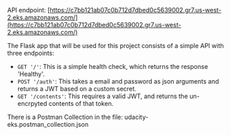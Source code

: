 

API endpoint: [https://c7bb121ab07c0b712d7dbed0c5639002.gr7.us-west-2.eks.amazonaws.com/](https://c7bb121ab07c0b712d7dbed0c5639002.gr7.us-west-2.eks.amazonaws.com/)

The Flask app that will be used for this project consists of a simple API with three endpoints:
    
- `GET '/'`: This is a simple health check, which returns the response 'Healthy'. 
- `POST '/auth'`: This takes a email and password as json arguments and returns a JWT based on a custom secret.
- `GET '/contents'`: This requires a valid JWT, and returns the un-encrpyted contents of that token. 

There is a Postman Collection in the file: udacity-eks.postman_collection.json 
